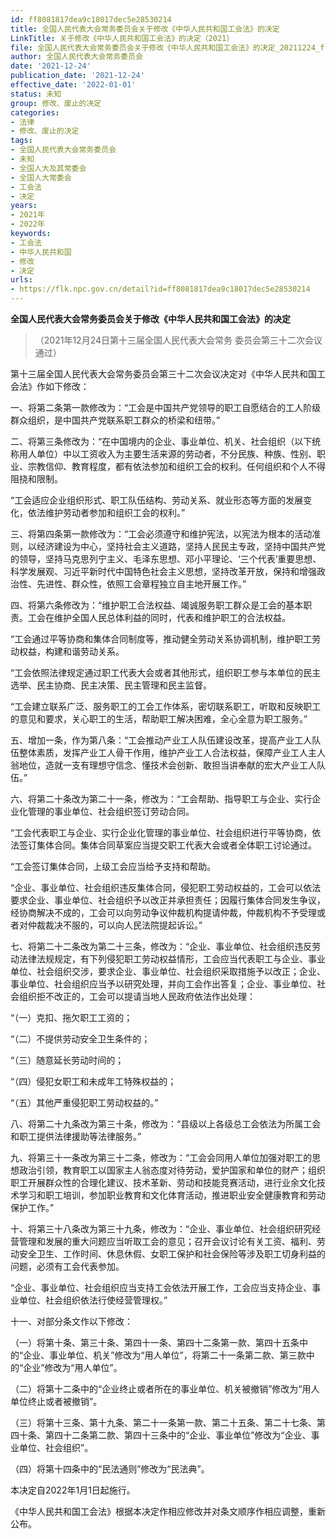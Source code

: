 ```yaml
---
id: ff8081817dea9c18017dec5e28530214
title: 全国人民代表大会常务委员会关于修改《中华人民共和国工会法》的决定
LinkTitle: 关于修改《中华人民共和国工会法》的决定（2021）
file: 全国人民代表大会常务委员会关于修改《中华人民共和国工会法》的决定_20211224_ff8081817dea9c18017dec5e28530214.docx
author: 全国人民代表大会常务委员会
date: '2021-12-24'
publication_date: '2021-12-24'
effective_date: '2022-01-01'
status: 未知
group: 修改、废止的决定
categories:
- 法律
- 修改、废止的决定
tags:
- 全国人民代表大会常务委员会
- 未知
- 全国人大及其常委会
- 全国人大常委会
- 工会法
- 决定
years:
- 2021年
- 2022年
keywords:
- 工会法
- 中华人民共和国
- 修改
- 决定
urls:
- https://flk.npc.gov.cn/detail?id=ff8081817dea9c18017dec5e28530214
---
```


**全国人民代表大会常务委员会关于修改《中华人民共和国工会法》的决定**

> （2021年12月24日第十三届全国人民代表大会常务
> 委员会第三十二次会议通过）

第十三届全国人民代表大会常务委员会第三十二次会议决定对《中华人民共和国工会法》作如下修改：

一、将第二条第一款修改为：“工会是中国共产党领导的职工自愿结合的工人阶级群众组织，是中国共产党联系职工群众的桥梁和纽带。”

二、将第三条修改为：“在中国境内的企业、事业单位、机关、社会组织（以下统称用人单位）中以工资收入为主要生活来源的劳动者，不分民族、种族、性别、职业、宗教信仰、教育程度，都有依法参加和组织工会的权利。任何组织和个人不得阻挠和限制。

“工会适应企业组织形式、职工队伍结构、劳动关系、就业形态等方面的发展变化，依法维护劳动者参加和组织工会的权利。”

三、将第四条第一款修改为：“工会必须遵守和维护宪法，以宪法为根本的活动准则，以经济建设为中心，坚持社会主义道路，坚持人民民主专政，坚持中国共产党的领导，坚持马克思列宁主义、毛泽东思想、邓小平理论、‘三个代表’重要思想、科学发展观、习近平新时代中国特色社会主义思想，坚持改革开放，保持和增强政治性、先进性、群众性，依照工会章程独立自主地开展工作。”

四、将第六条修改为：“维护职工合法权益、竭诚服务职工群众是工会的基本职责。工会在维护全国人民总体利益的同时，代表和维护职工的合法权益。

“工会通过平等协商和集体合同制度等，推动健全劳动关系协调机制，维护职工劳动权益，构建和谐劳动关系。

“工会依照法律规定通过职工代表大会或者其他形式，组织职工参与本单位的民主选举、民主协商、民主决策、民主管理和民主监督。

“工会建立联系广泛、服务职工的工会工作体系，密切联系职工，听取和反映职工的意见和要求，关心职工的生活，帮助职工解决困难，全心全意为职工服务。”

五、增加一条，作为第八条：“工会推动产业工人队伍建设改革，提高产业工人队伍整体素质，发挥产业工人骨干作用，维护产业工人合法权益，保障产业工人主人翁地位，造就一支有理想守信念、懂技术会创新、敢担当讲奉献的宏大产业工人队伍。”

六、将第二十条改为第二十一条，修改为：“工会帮助、指导职工与企业、实行企业化管理的事业单位、社会组织签订劳动合同。

“工会代表职工与企业、实行企业化管理的事业单位、社会组织进行平等协商，依法签订集体合同。集体合同草案应当提交职工代表大会或者全体职工讨论通过。

“工会签订集体合同，上级工会应当给予支持和帮助。

“企业、事业单位、社会组织违反集体合同，侵犯职工劳动权益的，工会可以依法要求企业、事业单位、社会组织予以改正并承担责任；因履行集体合同发生争议，经协商解决不成的，工会可以向劳动争议仲裁机构提请仲裁，仲裁机构不予受理或者对仲裁裁决不服的，可以向人民法院提起诉讼。”

七、将第二十二条改为第二十三条，修改为：“企业、事业单位、社会组织违反劳动法律法规规定，有下列侵犯职工劳动权益情形，工会应当代表职工与企业、事业单位、社会组织交涉，要求企业、事业单位、社会组织采取措施予以改正；企业、事业单位、社会组织应当予以研究处理，并向工会作出答复；企业、事业单位、社会组织拒不改正的，工会可以提请当地人民政府依法作出处理：

“（一）克扣、拖欠职工工资的；

“（二）不提供劳动安全卫生条件的；

“（三）随意延长劳动时间的；

“（四）侵犯女职工和未成年工特殊权益的；

“（五）其他严重侵犯职工劳动权益的。”

八、将第二十九条改为第三十条，修改为：“县级以上各级总工会依法为所属工会和职工提供法律援助等法律服务。”

九、将第三十一条改为第三十二条，修改为：“工会会同用人单位加强对职工的思想政治引领，教育职工以国家主人翁态度对待劳动，爱护国家和单位的财产；组织职工开展群众性的合理化建议、技术革新、劳动和技能竞赛活动，进行业余文化技术学习和职工培训，参加职业教育和文化体育活动，推进职业安全健康教育和劳动保护工作。”

十、将第三十八条改为第三十九条，修改为：“企业、事业单位、社会组织研究经营管理和发展的重大问题应当听取工会的意见；召开会议讨论有关工资、福利、劳动安全卫生、工作时间、休息休假、女职工保护和社会保险等涉及职工切身利益的问题，必须有工会代表参加。

“企业、事业单位、社会组织应当支持工会依法开展工作，工会应当支持企业、事业单位、社会组织依法行使经营管理权。”

十一、对部分条文作以下修改：

（一）将第十条、第三十条、第四十一条、第四十二条第一款、第四十五条中的“企业、事业单位、机关”修改为“用人单位”，将第二十一条第二款、第三款中的“企业”修改为“用人单位”。

（二）将第十二条中的“企业终止或者所在的事业单位、机关被撤销”修改为“用人单位终止或者被撤销”。

（三）将第十三条、第十九条、第二十一条第一款、第二十五条、第二十七条、第四十条、第四十二条第二款、第四十三条中的“企业、事业单位”修改为“企业、事业单位、社会组织”。

（四）将第十四条中的“民法通则”修改为“民法典”。

本决定自2022年1月1日起施行。

《中华人民共和国工会法》根据本决定作相应修改并对条文顺序作相应调整，重新公布。
